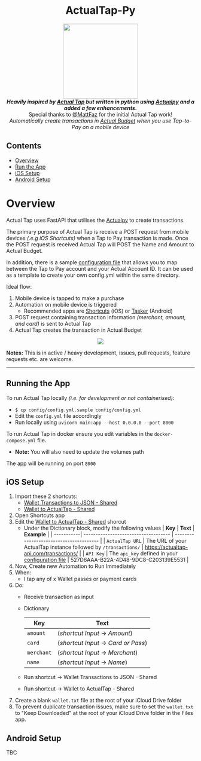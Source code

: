 <h1 align="center">ActualTap-Py</h1>

<p align="center">
    <img src="images/logo.webp" width="200" height="200">
    <br>
    <i><b>Heavily inspired by <a href="https://github.com/MattFaz/actualtap">Actual Tap</a> but written in python using <a href="https://github.com/bvanelli/actualpy">Actualpy</a> and a added a few enhancements.</i></b>
    <br>
    Special thanks to <a href=https://github.com/MattFaz> @MattFaz</a> for the initial Actual Tap work!
    <br>
    <i>Automatically create transactions in <a href="https://github.com/actualbudget/actual">Actual Budget</a> when you use Tap-to-Pay on a mobile device</i>
</p>

## Contents

-   [Overview](#overview)
-   [Run the App](#run-the-app)
-   [iOS Setup](#ios-setup)
-   [Android Setup](#android-setup)

# Overview

Actual Tap uses FastAPI that utilises the <a href="https://github.com/bvanelli/actualpy">Actualpy</a> to create transactions.

The primary purpose of Actual Tap is receive a POST request from mobile devices _(.e.g iOS Shortcuts)_ when a Tap to Pay transaction is made. Once the POST request is received Actual Tap will POST the Name and Amount to Actual Budget.

In addition, there is a sample <a href="config/config.yml.sample">configuration file</a> that allows you to map between the Tap to Pay account and your Actual Account ID. It can be used as a template to create your own config.yml within the same directory.

Ideal flow:

1. Mobile device is tapped to make a purchase
2. Automation on mobile device is triggered
    - Recommended apps are [Shortcuts](https://apps.apple.com/us/app/shortcuts/id915249334) (iOS) or [Tasker](https://play.google.com/store/apps/details?id=net.dinglisch.android.taskerm&pcampaignid=web_share) (Android)
3. POST request containing transaction information _(merchant, amount, and card)_ is sent to Actual Tap
4. Actual Tap creates the transaction in Actual Budget

<p align="center">
    <img src="images/flow.png">
</p>

**Notes:** This is in active / heavy development, issues, pull requests, feature requests etc. are welcome.

---

## Running the App

To run Actual Tap locally _(i.e. for development or not containerised)_:

-   `$ cp config/config.yml.sample config/config.yml`
-   Edit the `config.yml` file accordingly
-   Run locally using `uvicorn main:app --host 0.0.0.0 --port 8000`

To run Actual Tap in docker ensure you edit variables in the `docker-compose.yml` file.

-   **Note:** You will also need to update the volumes path

The app will be running on port `8000`

## iOS Setup

1. Import these 2 shortcuts:
    - <a href="https://www.icloud.com/shortcuts/eb9ab397923540fe9be7be878138ac4d">Wallet Transactions to JSON - Shared</a>
    - <a href="https://www.icloud.com/shortcuts/7af42d052b664fd48473d4257b90c69f">Wallet to ActualTap - Shared</a>
2. Open Shortcuts app
3. Edit the <a href="https://www.icloud.com/shortcuts/7af42d052b664fd48473d4257b90c69f">Wallet to ActualTap - Shared</a> shorcut
    - Under the Dictionary block, modify the following values
       | **Key**    | **Text**                             | **Example**                             |
       | -----------| ------------------------------------ | --------------------------------------- |
       | `ActualTap URL`   | The URL of your ActualTap instance followed by `/transactions/`  |  https://actualtap-api.com/transactions/                    |
       | `API Key`     | The `api_key` defined in your <a href="config/config.yml.sample">configuration file</a> |    527D6AAA-B22A-4D48-9DC8-C203139E5531  |
4. Now, Create new Automation to Run Immediately
5. When:
    - I tap any of x Wallet passes or payment cards
6. Do:
    - Receive transaction as input
    - Dictionary

       | **Key**    | **Text**                             |
       | -----------| ------------------------------------ |
       | `amount`   | (_shortcut Input_ -> _Amount_)       |
       | `card`     | (_shortcut Input_ -> _Card or Pass_) |
       | `merchant` | (_shortcut Input_ -> _Merchant_)     |
       | `name`     | (_shortcut Input_ -> _Name_)         |

    - Run shortcut -> Wallet Transactions to JSON - Shared
    - Run shortcut -> Wallet to ActualTap - Shared
7. Create a blank `wallet.txt` file at the root of your iCloud Drive folder
8. To prevent duplicate transaction issues, make sure to set the `wallet.txt` to "Keep Downloaded" at the root of your iCloud Drive folder in the Files app.

## Android Setup

TBC
